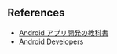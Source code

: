 ## References

- [Android アプリ開発の教科書](http://amzn.asia/07BR5VF)
- [Android Developers](https://developer.android.com/guide/?hl=ja)
